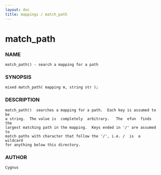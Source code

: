 ```yaml
---
layout: doc
title: mappings / match_path
---
```

# match_path

### NAME

    match_path() - search a mapping for a path

### SYNOPSIS

    mixed match_path( mapping m, string str );

### DESCRIPTION

    match_path()  searches a mapping for a path.  Each key is assumed to be
    a string.  The value is  completely  arbitrary.   The  efun  finds  the
    largest matching path in the mapping.  Keys ended in '/' are assumed to
    match paths with character that follow the '/', i.e. /  is  a  wildcard
    for anything below this directory.

### AUTHOR

    Cygnus

